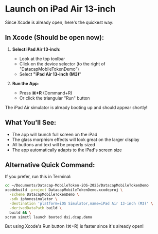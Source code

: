 # Launch on iPad Air 13-inch

Since Xcode is already open, here's the quickest way:

## In Xcode (Should be open now):

1. **Select iPad Air 13-inch**:
   - Look at the top toolbar
   - Click on the device selector (to the right of "DatacapMobileTokenDemo")
   - Select **"iPad Air 13-inch (M3)"**

2. **Run the App**:
   - Press **⌘+R** (Command+R)
   - Or click the triangular "Run" button

The iPad Air simulator is already booting up and should appear shortly!

## What You'll See:

- The app will launch full screen on the iPad
- The glass morphism effects will look great on the larger display
- All buttons and text will be properly sized
- The app automatically adapts to the iPad's screen size

## Alternative Quick Command:

If you prefer, run this in Terminal:
```bash
cd ~/Documents/Datacap-MobileToken-iOS-2025/DatacapMobileTokenDemo
xcodebuild -project DatacapMobileTokenDemo.xcodeproj \
  -scheme DatacapMobileTokenDemo \
  -sdk iphonesimulator \
  -destination 'platform=iOS Simulator,name=iPad Air 13-inch (M3)' \
  -derivedDataPath build \
  build && \
xcrun simctl launch booted dsi.dcap.demo
```

But using Xcode's Run button (⌘+R) is faster since it's already open!